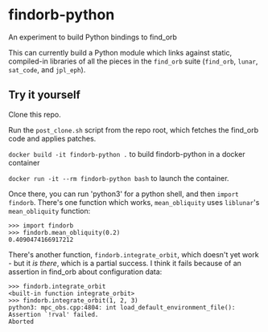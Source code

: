 # findorb-python

An experiment to build Python bindings to find_orb

This can currently build a Python module which links against static,
compiled-in libraries of all the pieces in the `find_orb` suite
(`find_orb`, `lunar`, `sat_code`, and `jpl_eph`).

## Try it yourself

Clone this repo.

Run the `post_clone.sh` script from the repo root, which fetches the find_orb code and applies patches.

`docker build -it findorb-python .` to build findorb-python in a docker container

`docker run -it --rm findorb-python bash` to launch the container.

Once there, you can run 'python3' for a python shell, and then `import findorb`. There's one function which works, `mean_obliquity` uses `liblunar`'s `mean_obliquity` function:
```
>>> import findorb
>>> findorb.mean_obliquity(0.2)
0.4090474166917212
```

There's another function, `findorb.integrate_orbit`, which doesn't yet work - but it _is there_, which is a partial success. I think it fails because of an assertion in find_orb about configuration data:
```
>>> findorb.integrate_orbit
<built-in function integrate_orbit>
>>> findorb.integrate_orbit(1, 2, 3)
python3: mpc_obs.cpp:4804: int load_default_environment_file(): Assertion `!rval' failed.
Aborted
```
